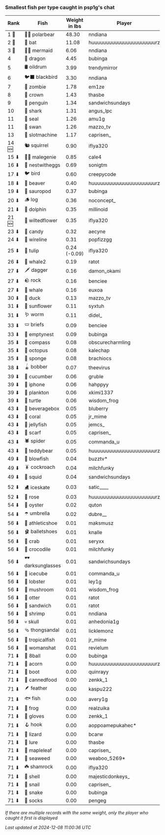 ### Smallest fish per type caught in psp1g's chat
| Rank | Fish | Weight in lbs | Player |
|------|--------|-----------|---------|
| 1 🥇  | 🐻‍❄ polarbear | 48.30 | nndiana |
| 2 🥈  | 🦇 bat | 11.08 | huuuuuuuuuuuuuuuuuuuuuurz |
| 3 🥉  | 🧜‍♀️ mermaid | 6.06 | nndiana |
| 4  | 🐉 dragon | 4.45 | bubinga |
| 5  | 🛢️ oildrum | 3.99 | trendymirror |
| 6  | 🐦‍⬛ blackbird | 3.30 | nndiana |
| 7  | 🧟 zombie | 1.78 | em1ze |
| 8  | 👑 crown | 1.43 | thasbe |
| 9  | 🐧 penguin | 1.34 | sandwichsundays |
| 10  | 🦈 shark | 1.31 | angus_lpc |
| 11  | 🦭 seal | 1.26 | amu1g |
| 11  | 🦢 swan | 1.26 | mazzo_tv |
| 13  | 🎰 slotmachine | 1.17 | caprisen_ |
| 14 🆕 | 🐿️ squirrel | 0.90 | iflya320 |
| 15 ⬇ | 🧞‍♂ malegenie | 0.85 | cale4 |
| 16 ⬇ | 🪺 nestwitheggs | 0.69 | sonigtm |
| 17 ⬇ | 🐦 bird | 0.60 | creepycode |
| 18 ⬇ | 🦫 beaver | 0.40 | huuuuuuuuuuuuuuuuuuuuuurz |
| 19 ⬇ | 🦕 sauropod | 0.37 | bubinga |
| 20 ⬇ | 🪵 log | 0.36 | noconcept_ |
| 21 ⬇ | 🐬 dolphin | 0.35 | millinoid |
| 21 🆕 | 🥀 wiltedflower | 0.35 | iflya320 |
| 23 ⬇ | 🍬 candy | 0.32 | aecyne |
| 24 ⬇ | 🧵 wireline | 0.31 | popfizzgg |
| 25 ⬇ | 🌷 tulip | 0.24 (-0.09) | iflya320 |
| 26 ⬇ | 🐋 whale2 | 0.19 | ratot |
| 27 ⬇ | 🗡️ dagger | 0.16 | damon_okami |
| 27 ⬇ | 🪨 rock | 0.16 | benciee |
| 27 ⬇ | 🐳 whale | 0.16 | euxoa |
| 30 ⬇ | 🦆 duck | 0.13 | mazzo_tv |
| 31 ⬇ | 🌻 sunflower | 0.11 | syxtuh |
| 31 ⬇ | 🪱 worm | 0.11 | didel_ |
| 33 ⬇ | 🩲 briefs | 0.09 | benciee |
| 33 ⬇ | 🪹 emptynest | 0.09 | bubinga |
| 35 ⬇ | 🧭 compass | 0.08 | obscurecharmling |
| 35 ⬇ | 🐙 octopus | 0.08 | kalechap |
| 35 ⬇ | 🧽 sponge | 0.08 | brachiocs |
| 38 ⬇ | 🪀 bobber | 0.07 | theevirus |
| 39 ⬇ | 🥒 cucumber | 0.06 | gruble |
| 39 ⬇ | 📱 iphone | 0.06 | hahppyy |
| 39 ⬇ | 🦠 plankton | 0.06 | xkimi1337 |
| 39 ⬇ | 🐢 turtle | 0.06 | wisdom_frog |
| 43 ⬇ | 🧃 beveragebox | 0.05 | bluberry |
| 43 ⬇ | 🪸 coral | 0.05 | jr_mime |
| 43 ⬇ | 🪼 jellyfish | 0.05 | jemcs_ |
| 43 ⬇ | 🧣 scarf | 0.05 | caprisen_ |
| 43 ⬇ | 🕷️ spider | 0.05 | commanda_u |
| 43 ⬇ | 🧸 teddybear | 0.05 | huuuuuuuuuuuuuuuuuuuuuurz |
| 49 ⬇ | 🐡 blowfish | 0.04 | buzztv* |
| 49 ⬇ | 🪳 cockroach | 0.04 | milchfunky |
| 49 ⬇ | 🦑 squid | 0.04 | sandwichsundays |
| 52 ⬇ | ⛸️ iceskate | 0.03 | satic____ |
| 52 ⬇ | 🌹 rose | 0.03 | huuuuuuuuuuuuuuuuuuuuuurz |
| 54 ⬇ | 🦪 oyster | 0.02 | quton |
| 54 ⬇ | ☂️ umbrella | 0.02 | dubre__ |
| 56 ⬇ | 👟 athleticshoe | 0.01 | maksmusz |
| 56 ⬇ | 🩰 balletshoes | 0.01 | knalle |
| 56 ⬇ | 🦀 crab | 0.01 | seryxx |
| 56 ⬇ | 🐊 crocodile | 0.01 | milchfunky |
| 56 ⬇ | 🕶️ darksunglasses | 0.01 | sandwichsundays |
| 56 ⬇ | 🧊 icecube | 0.01 | commanda_u |
| 56 ⬇ | 🦞 lobster | 0.01 | ley1g |
| 56 ⬇ | 🍄 mushroom | 0.01 | wisdom_frog |
| 56 ⬇ | 🦦 otter | 0.01 | ratot |
| 56 ⬇ | 🥪 sandwich | 0.01 | ratot |
| 56 ⬇ | 🦐 shrimp | 0.01 | nndiana |
| 56 ⬇ | 💀 skull | 0.01 | anhedonia1g |
| 56 ⬇ | 🩴 thongsandal | 0.01 | licklemonz |
| 56 ⬇ | 🐠 tropicalfish | 0.01 | jr_mime |
| 56 ⬇ | 👒 womanshat | 0.01 | revielum |
| 71 ⬇ | 🎱 8ball | 0.00 | bubinga |
| 71 ⬇ | 🌰 acorn | 0.00 | huuuuuuuuuuuuuuuuuuuuuurz |
| 71 ⬇ | 👢 boot | 0.00 | quinrayy |
| 71 ⬇ | 🥫 cannedfood | 0.00 | zenkk_1 |
| 71 ⬇ | 🪶 feather | 0.00 | kaspu222 |
| 71 ⬇ | 🐟 fish | 0.00 | avery1g |
| 71 ⬇ | 🐸 frog | 0.00 | realzuika |
| 71 ⬇ | 🧤 gloves | 0.00 | zenkk_1 |
| 71 ⬇ | 🪝 hook | 0.00 | aoppoamepukahec* |
| 71 ⬇ | 🦎 lizard | 0.00 | bcarw |
| 71 ⬇ | 🎏 lure | 0.00 | thasbe |
| 71 ⬇ | 🍁 mapleleaf | 0.00 | caprisen_ |
| 71 ⬇ | 🌿 seaweed | 0.00 | weaboo_5269* |
| 71 ⬇ | ☘️ shamrock | 0.00 | iflya320 |
| 71 ⬇ | 🐚 shell | 0.00 | majesticdonkeys_ |
| 71 ⬇ | 🐌 snail | 0.00 | caprisen_ |
| 71 ⬇ | 🐍 snake | 0.00 | bubinga |
| 71 ⬇ | 🧦 socks | 0.00 | pengeg |

_If there are multiple records with the same weight, only the player who caught it first is displayed_

_Last updated at 2024-12-08 11:00:36 UTC_